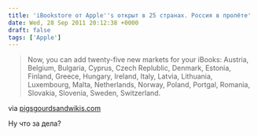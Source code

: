 ```yaml
---
title: 'iBookstore от Apple''s открыт в 25 странах. Россия в пролёте'
date: Wed, 28 Sep 2011 20:12:38 +0000
draft: false
tags: ['Apple']
---
```


> Now, you can add twenty-five new markets for your iBooks: Austria, Belgium, Bulgaria, Cyprus, Czech Replublic, Denmark, Estonia, Finland, Greece, Hungary, Ireland, Italy, Latvia, Lithuania, Luxembourg, Malta, Netherlands, Norway, Poland, Portgal, Romania, Slovakia, Slovenia, Sweden, Switzerland.

via [pigsgourdsandwikis.com](http://www.pigsgourdsandwikis.com/2011/09/apples-ibookstore-opens-in-25-new.html)

Ну что за дела?